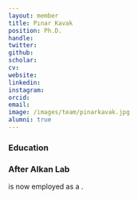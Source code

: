 ```yaml
---
layout: member
title: Pınar Kavak
position: Ph.D. 
handle: 
twitter:
github: 
scholar: 
cv: 
website: 
linkedin: 
instagram:
orcid: 
email: 
image: /images/team/pinarkavak.jpg
alumni: true
---
```


### Education

### After Alkan Lab
 is now employed as a .
